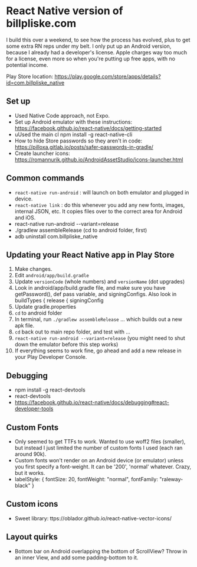 # React Native version of billpliske.com

I build this over a weekend, to see how the process has evolved, plus to get some extra RN reps under my belt. I only put up an Android version, because I already had a developer's license. Apple charges way too much for a license, even more so when you're putting up free apps, with no potential income.

Play Store location: https://play.google.com/store/apps/details?id=com.billpliske_native

## Set up

-   Used Native Code approach, not Expo.
-   Set up Android emulator with these instructions: https://facebook.github.io/react-native/docs/getting-started
-   uUsed the main cl npm install -g react-native-cli
-   How to hide Store passwords so they aren't in code: https://pilloxa.gitlab.io/posts/safer-passwords-in-gradle/
-   Create launcher icons: https://romannurik.github.io/AndroidAssetStudio/icons-launcher.html

## Common commands

-   `react-native run-android` : will launch on both emulator and plugged in device.
-   `react-native link` : do this whenever you add any new fonts, images, internal JSON, etc. It copies files over to the correct area for Android and iOS.
-   react-native run-android --variant=release
-   ./gradlew assembleRelease (cd to android folder, first)
-   adb uninstall com.billpliske_native

## Updating your React Native app in Play Store

1.  Make changes.
2.  Edit `android/app/build.gradle`
3.  Update `versionCode` (whole numbers) and `versionName` (dot upgrades)
4.  Look in android/app/build.gradle file, and make sure you have getPassword(), def pass variable, and signingConfigs. Also look in buildTypes { release { signingConfig
5.  Update gradle.properties
6.  `cd` to android folder
7.  In terminal, run `./gradlew assembleRelease` ... which builds out a new apk file.
8.  `cd` back out to main repo folder, and test with ...
9.  `react-native run-android --variant=release` (you might need to shut down the emulator before this step works)
10. If everything seems to work fine, go ahead and add a new release in your Play Developer Console.

## Debugging

-   npm install -g react-devtools
-   react-devtools
-   https://facebook.github.io/react-native/docs/debugging#react-developer-tools

## Custom Fonts

-   Only seemed to get TTFs to work. Wanted to use woff2 files (smaller), but instead I just limited the number of custom fonts I used (each ran around 90k).
-   Custom fonts won't render on an Android device (or emulator) unless you first specify a font-weight. It can be '200', 'normal' whatever. Crazy, but it works.
-   labelStyle: {
    fontSize: 20,
    fontWeight: "normal",
    fontFamily: "raleway-black"
    }

## Custom icons

-   Sweet library: ttps://oblador.github.io/react-native-vector-icons/

## Layout quirks

-   Bottom bar on Android overlapping the bottom of ScrollView? Throw in an inner View, and add some padding-bottom to it.
